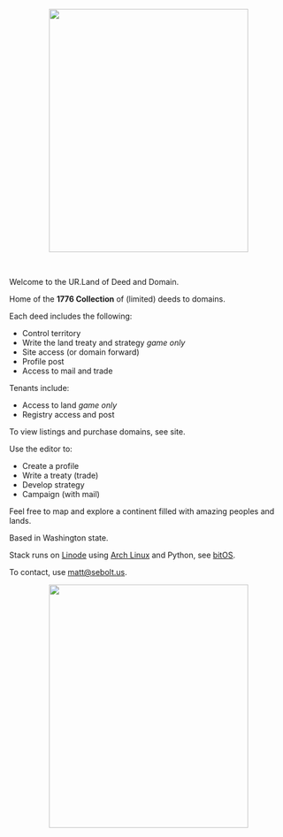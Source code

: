 
<p align="center">
  <img src="https://github.com/nfnth/res/raw/main/site/coat.png" width="360" height="440" /></p>

<br/>

Welcome to the UR.Land of Deed and Domain.

Home of the **1776 Collection** of (limited) deeds to domains. 

Each deed includes the following:

- Control territory
- Write the land treaty and strategy *game only*
- Site access (or domain forward)
- Profile post
- Access to mail and trade

Tenants include:

- Access to land *game only*
- Registry access and post

To view listings and purchase domains, see site.

Use the editor to:

- Create a profile
- Write a treaty (trade)
- Develop strategy
- Campaign (with mail)

Feel free to map and explore a continent filled with amazing peoples and lands. 

Based in Washington state. 

Stack runs on [Linode]() using [Arch Linux]() and Python, see [bitOS]().
 
To contact, use matt@sebolt.us.

<p align="center">
  <img src="https://github.com/nfnth/res/raw/main/site/bird.png" width="360" height="440" /></p>

<br/>
